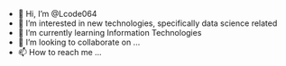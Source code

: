 - 👋 Hi, I’m @Lcode064
- 👀 I’m interested in new technologies, specifically data science related
- 🌱 I’m currently learning Information Technologies
- 💞️ I’m looking to collaborate on ...
- 📫 How to reach me ...

<!---
Lcode064/Lcode064 is a ✨ special ✨ repository because its `README.md` (this file) appears on your GitHub profile.
You can click the Preview link to take a look at your changes.
--->
